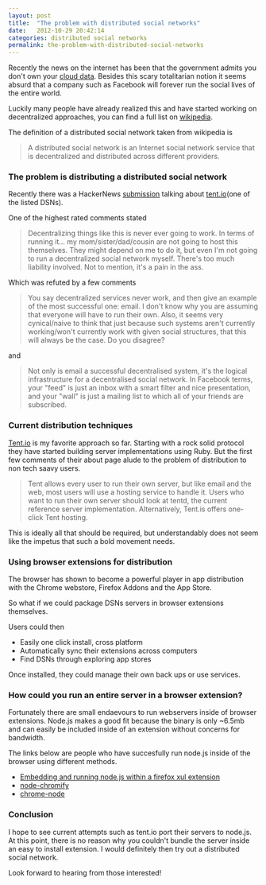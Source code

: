 ```yaml
---
layout: post
title:  "The problem with distributed social networks"
date:   2012-10-29 20:42:14
categories: distributed social networks
permalink: the-problem-with-distributed-social-networks
---
```


Recently the news on the internet has been that the government admits you don't own your [cloud data](https://www.eff.org/deeplinks/2012/10/governments-attack-cloud-computing).   Besides this scary totalitarian notion it seems absurd that a company such as Facebook will forever run the social lives of the entire world.

Luckily many people have already realized this and have started working on decentralized approaches, you can find a full list on [wikipedia](http://en.wikipedia.org/wiki/Distributed_social_network).

The definition of a distributed social network taken from wikipedia is

> A distributed social network is an Internet social network service that is decentralized and distributed across different providers. 

### The problem is distributing a distributed social network

Recently there was a HackerNews [submission](http://news.ycombinator.com/item?id=4418904) talking about [tent.io](tent.io)(one of the listed DSNs).

One of the highest rated comments stated

> Decentralizing things like this is never ever going to work. In terms of running it... my mom/sister/dad/cousin are not going to host this themselves. They might depend on me to do it, but even I'm not going to run a decentralized social network myself. There's too much liability involved. Not to mention, it's a pain in the ass.

Which was refuted by a few comments 

> You say decentralized services never work, and then give an example of the most successful one: email.   I don't know why you are assuming that everyone will have to run their own. Also, it seems very cynical/naive to think that just because such systems aren't currently working/won't currently work with given social structures, that this will always be the case. Do you disagree?

and

> Not only is email a successful decentralised system, it's the logical infrastructure for a decentralised social network. In Facebook terms, your "feed" is just an inbox with a smart filter and nice presentation, and your "wall" is just a mailing list to which all of your friends are subscribed.

### Current distribution techniques

[Tent.io](https://tent.io/about) is my favorite approach so far. Starting with a rock solid protocol they have started building server implementations using Ruby. But the first few comments of their about page alude to the problem of distribution to non tech saavy users.

> Tent allows every user to run their own server, but like email and the web, most users will use a hosting service to handle it.
  Users who want to run their own server should look at tentd, the current reference server implementation.
  Alternatively, Tent.is offers one-click Tent hosting.

This is ideally all that should be required, but understandably does not seem like the impetus that such a bold movement needs.

### Using browser extensions for distribution

The browser has shown to become a powerful player in app distribution with the Chrome webstore, Firefox Addons and the App Store.

So what if we could package DSNs servers in browser extensions themselves.

Users could then 


* Easily one click install, cross platform
* Automatically sync their extensions across computers
* Find DSNs through exploring app stores

Once installed, they could manage their own back ups or use services.

### How could you run an entire server in a browser extension?

Fortunately there are small endaevours to run webservers inside of browser extensions.   Node.js makes a good fit because the binary is only ~6.5mb and can easily be included inside of an extension without concerns for bandwidth.

The links below are people who have succesfully run node.js inside of the browser using different methods.

* [Embedding and running node.js within a firefox xul extension](http://rawkes.com/articles/running-node.html)
* [node-chromify](https://github.com/iceddev/node-chromify)
* [chrome-node](https://github.com/danielconnor/chrome-node)

### Conclusion

I hope to see current attempts such as tent.io port their servers to node.js.   At this point, there is no reason why you couldn't bundle the server inside an easy to install extension.   I would definitely then try out a distributed social network.

Look forward to hearing from those interested!